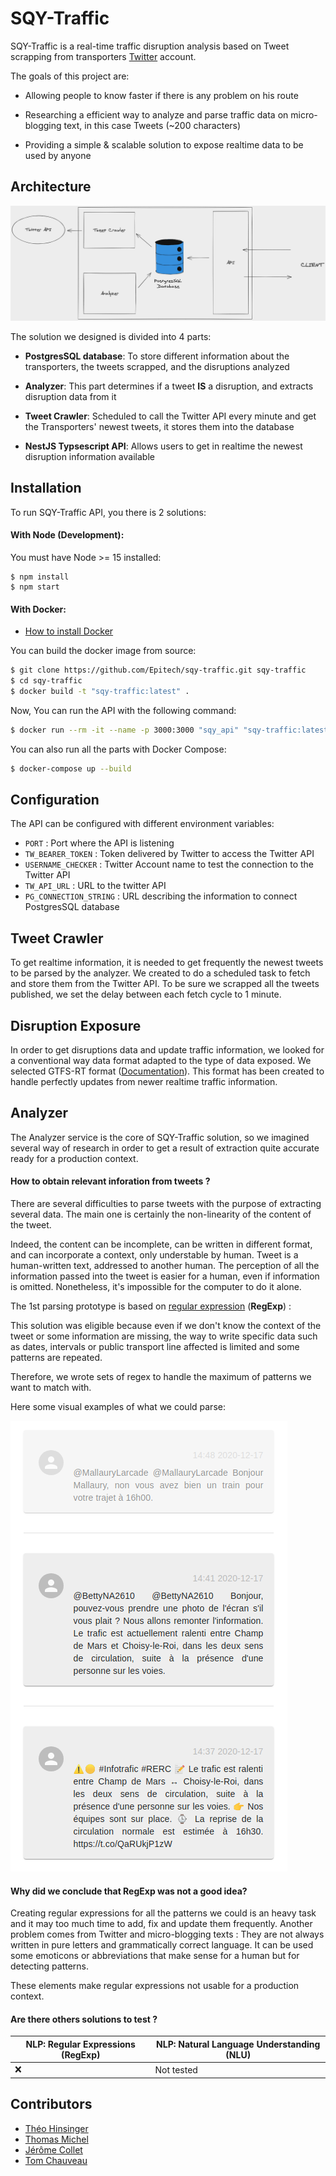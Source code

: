 # SQY-Traffic

SQY-Traffic is a real-time traffic disruption analysis based on Tweet scrapping from transporters <a href="https://twitter.com">Twitter</a> account.

The goals of this project are:

- Allowing people to know faster if there is any problem on his route

- Researching a efficient way to analyze and parse traffic data on micro-blogging text, in this case Tweets (~200 characters)

- Providing a simple & scalable solution to expose realtime data to be used by anyone

## Architecture

![Architecture]( ./.github/assets/Architecture.png "Schema")

The solution we designed is divided into 4 parts:

- **PostgresSQL database**: To store different information about the transporters, the tweets scrapped, and the disruptions analyzed

- **Analyzer**: This part determines if a tweet **IS** a disruption, and extracts disruption data from it

- **Tweet Crawler**: Scheduled to call the Twitter API every minute and get the Transporters' newest tweets, it stores them into the database

- **NestJS Typsescript API**: Allows users to get in realtime the newest disruption information available


## Installation

To run SQY-Traffic API, you there is 2 solutions:

#### With Node (Development):

You must have Node >= 15 installed:

```
$ npm install
$ npm start
```


#### With Docker:
- <a href="https://docs.docker.com/engine/install/">How to install Docker</a>

You can build the docker image from source:

```bash
$ git clone https://github.com/Epitech/sqy-traffic.git sqy-traffic
$ cd sqy-traffic
$ docker build -t "sqy-traffic:latest" .
```

Now, You can run the API with the following command:
```bash
$ docker run --rm -it --name -p 3000:3000 "sqy_api" "sqy-traffic:latest"
```

You can also run all the parts with Docker Compose:
```bash
$ docker-compose up --build
```

## Configuration

The API can be configured with different environment variables:

- `PORT` : Port where the API is listening
- `TW_BEARER_TOKEN` : Token delivered by Twitter to access the Twitter API
- `USERNAME_CHECKER` : Twitter Account name to test the connection to the Twitter API
- `TW_API_URL` : URL to the twitter API
- `PG_CONNECTION_STRING` : URL describing the information to connect PostgresSQL database

## Tweet Crawler

To get realtime information, it is needed to get frequently the newest tweets to be parsed by the analyzer. We created to do a scheduled task to fetch and store them from the Twitter API. To be sure we scrapped all the tweets published, we set the delay between each fetch cycle to 1 minute.

## Disruption Exposure

In order to get disruptions data and update traffic information, we looked for a conventional way data format adapted to the type of data exposed. We selected GTFS-RT format (<a href="https://developers.google.com/transit/gtfs-realtime">Documentation</a>). This format has been created to handle perfectly updates from newer realtime traffic information.

## Analyzer

The Analyzer service is the core of SQY-Traffic solution, so we imagined several way of research in order to get a result of extraction quite accurate  ready for a production context.

#### How to obtain relevant inforation from tweets ?

There are several difficulties to parse tweets with the purpose of extracting several data. The main one is certainly the non-linearity of the content of the tweet.

Indeed, the content can be incomplete, can be written in different format, and can incorporate a context, only understable by human. Tweet is a human-written text, addressed to another human. The perception of all the information passed into the tweet is easier for a human, even if information is omitted. Nonetheless, it's impossible for the computer to do it alone.

The 1st parsing prototype is based on <a href="https://en.wikipedia.org/wiki/Regular_expression">regular expression</a> (**RegExp**) :

This solution was eligible because even if we don't know the context of the tweet or some information are missing, the way to write specific data such as dates, intervals or public transport line affected is limited and some patterns are repeated.

Therefore, we wrote sets of regex to handle the maximum of patterns we want to match with.

Here some visual examples of what we could parse:

![Examples]( ./.github/assets/Examples.png "Schema")

#### Why did we conclude that RegExp was not a good idea? 

Creating regular expressions for all the patterns we could is an heavy task and it may too much time to add, fix and update them frequently. Another problem comes from Twitter and micro-blogging texts : They are not always written in pure letters and grammatically correct language. It can be used some emoticons or abbreviations that make sense for a human but for detecting patterns.

These elements make regular expressions not usable for a production context.

#### Are there others solutions to test ?

| NLP: Regular Expressions (RegExp) | NLP: Natural Language Understanding (NLU) |
| -------------------------| ------------------------ |
|            :x:           |     Not tested           |


## Contributors

- <a href="https://github.com/TheoHertz">Théo Hinsinger</a>
- <a href="https://github.com/pr0m3th3usEx">Thomas Michel</a>
- <a href="https://github.com/JeromeCGithub">Jérôme Collet</a>
- <a href="https://github.com/TomChv">Tom Chauveau</a>